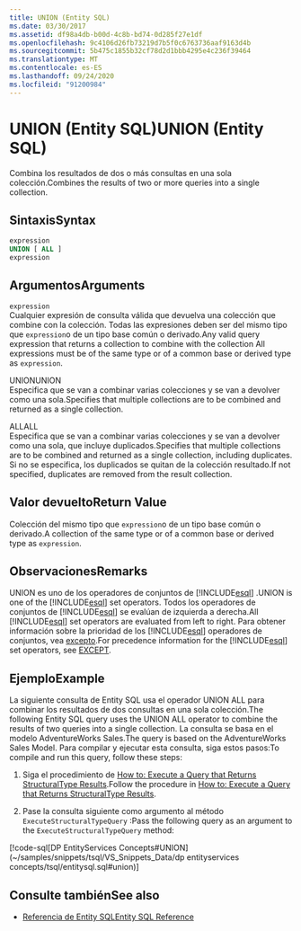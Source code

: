```yaml
---
title: UNION (Entity SQL)
ms.date: 03/30/2017
ms.assetid: df98a4db-b00d-4c8b-bd74-0d285f27e1df
ms.openlocfilehash: 9c4106d26fb73219d7b5f0c6763736aaf9163d4b
ms.sourcegitcommit: 5b475c1855b32cf78d2d1bbb4295e4c236f39464
ms.translationtype: MT
ms.contentlocale: es-ES
ms.lasthandoff: 09/24/2020
ms.locfileid: "91200984"
---
```

# <a name="union-entity-sql"></a><span data-ttu-id="c6d30-102">UNION (Entity SQL)</span><span class="sxs-lookup"><span data-stu-id="c6d30-102">UNION (Entity SQL)</span></span>

<span data-ttu-id="c6d30-103">Combina los resultados de dos o más consultas en una sola colección.</span><span class="sxs-lookup"><span data-stu-id="c6d30-103">Combines the results of two or more queries into a single collection.</span></span>  
  
## <a name="syntax"></a><span data-ttu-id="c6d30-104">Sintaxis</span><span class="sxs-lookup"><span data-stu-id="c6d30-104">Syntax</span></span>  
  
```sql  
expression  
UNION [ ALL ]  
expression  
```  
  
## <a name="arguments"></a><span data-ttu-id="c6d30-105">Argumentos</span><span class="sxs-lookup"><span data-stu-id="c6d30-105">Arguments</span></span>  

 `expression`  
 <span data-ttu-id="c6d30-106">Cualquier expresión de consulta válida que devuelva una colección que combine con la colección. Todas las expresiones deben ser del mismo tipo que `expression`o de un tipo base común o derivado.</span><span class="sxs-lookup"><span data-stu-id="c6d30-106">Any valid query expression that returns a collection to combine with the collection All expressions must be of the same type or of a common base or derived type as `expression`.</span></span>  
  
 <span data-ttu-id="c6d30-107">UNION</span><span class="sxs-lookup"><span data-stu-id="c6d30-107">UNION</span></span>  
 <span data-ttu-id="c6d30-108">Especifica que se van a combinar varias colecciones y se van a devolver como una sola.</span><span class="sxs-lookup"><span data-stu-id="c6d30-108">Specifies that multiple collections are to be combined and returned as a single collection.</span></span>  
  
 <span data-ttu-id="c6d30-109">ALL</span><span class="sxs-lookup"><span data-stu-id="c6d30-109">ALL</span></span>  
 <span data-ttu-id="c6d30-110">Especifica que se van a combinar varias colecciones y se van a devolver como una sola, que incluye duplicados.</span><span class="sxs-lookup"><span data-stu-id="c6d30-110">Specifies that multiple collections are to be combined and returned as a single collection, including duplicates.</span></span> <span data-ttu-id="c6d30-111">Si no se especifica, los duplicados se quitan de la colección resultado.</span><span class="sxs-lookup"><span data-stu-id="c6d30-111">If not specified, duplicates are removed from the result collection.</span></span>  
  
## <a name="return-value"></a><span data-ttu-id="c6d30-112">Valor devuelto</span><span class="sxs-lookup"><span data-stu-id="c6d30-112">Return Value</span></span>  

 <span data-ttu-id="c6d30-113">Colección del mismo tipo que `expression`o de un tipo base común o derivado.</span><span class="sxs-lookup"><span data-stu-id="c6d30-113">A collection of the same type or of a common base or derived type as `expression`.</span></span>  
  
## <a name="remarks"></a><span data-ttu-id="c6d30-114">Observaciones</span><span class="sxs-lookup"><span data-stu-id="c6d30-114">Remarks</span></span>  

 <span data-ttu-id="c6d30-115">UNION es uno de los operadores de conjuntos de [!INCLUDE[esql](../../../../../../includes/esql-md.md)] .</span><span class="sxs-lookup"><span data-stu-id="c6d30-115">UNION is one of the [!INCLUDE[esql](../../../../../../includes/esql-md.md)] set operators.</span></span> <span data-ttu-id="c6d30-116">Todos los operadores de conjuntos de [!INCLUDE[esql](../../../../../../includes/esql-md.md)] se evalúan de izquierda a derecha.</span><span class="sxs-lookup"><span data-stu-id="c6d30-116">All [!INCLUDE[esql](../../../../../../includes/esql-md.md)] set operators are evaluated from left to right.</span></span> <span data-ttu-id="c6d30-117">Para obtener información sobre la prioridad de los [!INCLUDE[esql](../../../../../../includes/esql-md.md)] operadores de conjuntos, vea [excepto](except-entity-sql.md).</span><span class="sxs-lookup"><span data-stu-id="c6d30-117">For precedence information for the [!INCLUDE[esql](../../../../../../includes/esql-md.md)] set operators, see [EXCEPT](except-entity-sql.md).</span></span>  
  
## <a name="example"></a><span data-ttu-id="c6d30-118">Ejemplo</span><span class="sxs-lookup"><span data-stu-id="c6d30-118">Example</span></span>  

 <span data-ttu-id="c6d30-119">La siguiente consulta de Entity SQL usa el operador UNION ALL para combinar los resultados de dos consultas en una sola colección.</span><span class="sxs-lookup"><span data-stu-id="c6d30-119">The following Entity SQL query uses the UNION ALL operator to combine the results of two queries into a single collection.</span></span> <span data-ttu-id="c6d30-120">La consulta se basa en el modelo AdventureWorks Sales.</span><span class="sxs-lookup"><span data-stu-id="c6d30-120">The query is based on the AdventureWorks Sales Model.</span></span> <span data-ttu-id="c6d30-121">Para compilar y ejecutar esta consulta, siga estos pasos:</span><span class="sxs-lookup"><span data-stu-id="c6d30-121">To compile and run this query, follow these steps:</span></span>  
  
1. <span data-ttu-id="c6d30-122">Siga el procedimiento de [How to: Execute a Query that Returns StructuralType Results](../how-to-execute-a-query-that-returns-structuraltype-results.md).</span><span class="sxs-lookup"><span data-stu-id="c6d30-122">Follow the procedure in [How to: Execute a Query that Returns StructuralType Results](../how-to-execute-a-query-that-returns-structuraltype-results.md).</span></span>  
  
2. <span data-ttu-id="c6d30-123">Pase la consulta siguiente como argumento al método `ExecuteStructuralTypeQuery` :</span><span class="sxs-lookup"><span data-stu-id="c6d30-123">Pass the following query as an argument to the `ExecuteStructuralTypeQuery` method:</span></span>  
  
 [!code-sql[DP EntityServices Concepts#UNION](~/samples/snippets/tsql/VS_Snippets_Data/dp entityservices concepts/tsql/entitysql.sql#union)]  
  
## <a name="see-also"></a><span data-ttu-id="c6d30-124">Consulte también</span><span class="sxs-lookup"><span data-stu-id="c6d30-124">See also</span></span>

- [<span data-ttu-id="c6d30-125">Referencia de Entity SQL</span><span class="sxs-lookup"><span data-stu-id="c6d30-125">Entity SQL Reference</span></span>](entity-sql-reference.md)
